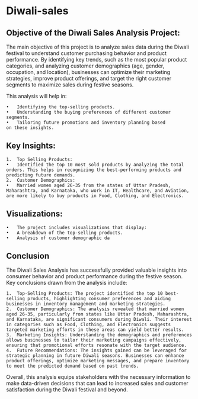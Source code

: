 # Diwali-sales
## Objective of the Diwali Sales Analysis Project:

The main objective of this project is to analyze sales data during the Diwali festival to understand customer purchasing behavior and product performance. By identifying key trends, such as the most popular product categories, and analyzing customer demographics (age, gender, occupation, and location), businesses can optimize their marketing strategies, improve product offerings, and target the right customer segments to maximize sales during festive seasons.

This analysis will help in:

	•	Identifying the top-selling products.
	•	Understanding the buying preferences of different customer segments.
	•	Tailoring future promotions and inventory planning based on these insights.
 ## Key Insights:

	1.	Top Selling Products:
	•	Identified the top 10 most sold products by analyzing the total orders. This helps in recognizing the best-performing products and predicting future demands.
	2.	Customer Demographics:
	•	Married women aged 26-35 from the states of Uttar Pradesh, Maharashtra, and Karnataka, who work in IT, Healthcare, and Aviation, are more likely to buy products in Food, Clothing, and Electronics.

## Visualizations:

	•	The project includes visualizations that display:
	•	A breakdown of the top-selling products.
	•	Analysis of customer demographic da
 ## Conclusion
 The Diwali Sales Analysis has successfully provided valuable insights into consumer behavior and product performance during the festive season. Key conclusions drawn from the analysis include:

	1.	Top-Selling Products: The project identified the top 10 best-selling products, highlighting consumer preferences and aiding businesses in inventory management and marketing strategies.
	2.	Customer Demographics: The analysis revealed that married women aged 26-35, particularly from states like Uttar Pradesh, Maharashtra, and Karnataka, are significant consumers during Diwali. Their interest in categories such as Food, Clothing, and Electronics suggests targeted marketing efforts in these areas can yield better results.
	3.	Marketing Insights: Understanding the demographics and preferences allows businesses to tailor their marketing campaigns effectively, ensuring that promotional efforts resonate with the target audience.
	4.	Future Recommendations: The insights gained can be leveraged for strategic planning in future Diwali seasons. Businesses can enhance product offerings, optimize marketing messages, and prepare inventory to meet the predicted demand based on past trends.

Overall, this analysis equips stakeholders with the necessary information to make data-driven decisions that can lead to increased sales and customer satisfaction during the Diwali festival and beyond.
